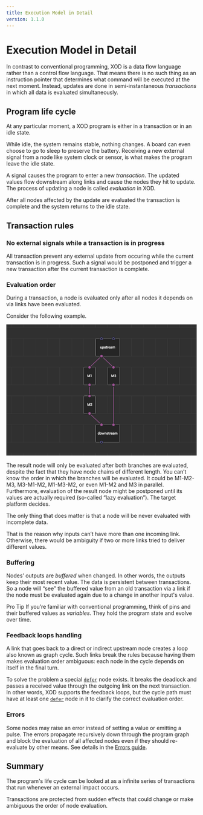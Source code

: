 ```yaml
---
title: Execution Model in Detail
version: 1.1.0
---
```


# Execution Model in Detail

In contrast to conventional programming, XOD is a data flow language rather than a control flow language. That means there is no such thing as an instruction pointer that determines what command will be executed at the next moment. Instead, updates are done in semi-instantaneous _transactions_ in which all data is evaluated simultaneously.

## Program life cycle

At any particular moment, a XOD program is either in a transaction or in an idle state.

While idle, the system remains stable, nothing changes. A board can even choose to go to sleep to preserve the battery. Receiving a new external signal from a node like system clock or sensor, is what makes the program leave the idle state.

A signal causes the program to enter a new _transaction_. The updated values flow downstream along links and cause the nodes they hit to update. The process of updating a node is called _evaluation_ in XOD.

After all nodes affected by the update are evaluated the transaction is complete and the system returns to the idle state.

## Transaction rules

### No external signals while a transaction is in progress

All transaction prevent any external update from occuring while the current transaction is in progress. Such a signal would be postponed and trigger a new transaction after the current transaction is complete.

### Evaluation order

During a transaction, a node is evaluated only after all nodes it depends on via links have been evaluated.

Consider the following example.

![Diamond graph](./abc.patch.png)

The result node will only be evaluated after both branches are evaluated, despite the fact that they have node chains of different length. You can’t know the order in which the branches will be evaluated. It could be M1-M2-M3, M3-M1-M2, M1-M3-M2, or even M1-M2 and M3 in parallel. Furthermore, evaluation of the result node might be postponed until its values are actually required (so-called “lazy evaluation”). The target platform decides.

The only thing that does matter is that a node will be never evaluated with incomplete data.

That is the reason why inputs can’t have more than one incoming link. Otherwise, there would be ambiguity if two or more links tried to deliver different values.

### Buffering

Nodes’ outputs are _buffered_ when changed. In other words, the outputs keep their most recent value. The data is persistent between transactions. So a node will “see” the buffered value from an old transaction via a link if the node must be evaluated again due to a change in another input's value.

<div class="ui segment">
<span class="ui ribbon label">Pro Tip</span>
If you’re familiar with conventional programming, think of pins and their
buffered values as <em>variables</em>. They hold the program state and evolve
over time.
</div>

### Feedback loops handling

A link that goes back to a direct or indirect upstream node creates a loop also known as graph cycle. Such links break the rules because having them makes evaluation order ambiguous: each node in the cycle depends on itself in the final turn.

To solve the problem a special [`defer`](https://xod.io/libs/xod/core/defer/) node exists. It breaks the deadlock and passes a received value through the outgoing link on the next transaction. In other words, XOD supports the feedback loops, but the cycle path must have at least one [`defer`](https://xod.io/libs/xod/core/defer/) node in it to clarify the correct evaluation order.

### Errors

Some nodes may raise an error instead of setting a value or emitting a pulse. The errors propagate recursively down through the program graph and block the evaluation of all affected nodes even if they should re-evaluate by other means. See details in the [Errors guide](../errors/).

## Summary

The program's life cycle can be looked at as a infinite series of transactions that run whenever an external impact occurs.

Transactions are protected from sudden effects that could change or make ambiguous the order of node evaluation.
